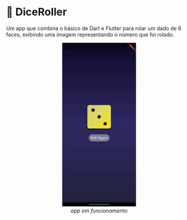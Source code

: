 # 🎲 DiceRoller

Um app que combina o básico de Dart e Flutter para rolar um dado de 6 faces, exibindo uma imagem representando o número que foi rolado.

<div class="aligner" style="text-align: center">
    <img alt="GIF demonstrating how the app works" src="assets/images/gif_demo.gif" width="200">
    <span style="display: block;" ><i>app em funcionamento</i></span>
</div>